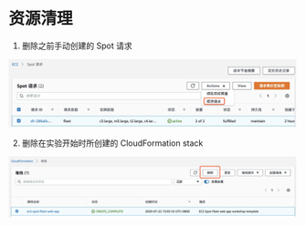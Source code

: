 # 资源清理

1.	删除之前手动创建的 Spot 请求

![](../image/ec2-spot/cleanSp.jpeg)

2.	删除在实验开始时所创建的 CloudFormation stack

![](../image/ec2-spot/cleanCF.jpeg)